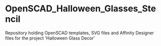 # OpenSCAD_Halloween_Glasses_Stencil
Repository holding OpenSCAD templates, SVG files and Affinity Designer files for the project 'Halloween Glass Decor'
